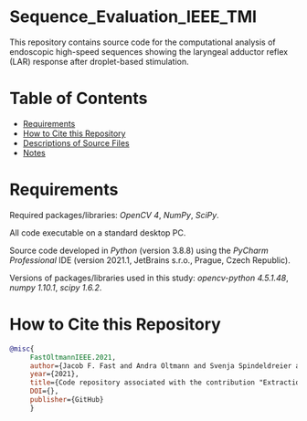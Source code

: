 # Sequence_Evaluation_IEEE_TMI
This repository contains source code for the computational analysis of endoscopic high-speed sequences showing the laryngeal adductor reflex (LAR) response after droplet-based stimulation.

# Table of Contents
* [Requirements](#requirements)
* [How to Cite this Repository](#how-to-cite-this-repository)
* [Descriptions of Source Files](#descriptions-of-source-files)
* [Notes](#notes)

# Requirements

Required packages/libraries: *OpenCV 4*, *NumPy*, *SciPy*.

All code executable on a standard desktop PC.

Source code developed in *Python* (version 3.8.8) using the *PyCharm Professional* IDE (version 2021.1, JetBrains s.r.o., Prague, Czech Republic).

Versions of packages/libraries used in this study: *opencv-python 4.5.1.48*, *numpy 1.10.1*, *scipy 1.6.2*.

# How to Cite this Repository

```BibTeX
@misc{
     FastOltmannIEEE.2021, 
     author={Jacob F. Fast and Andra Oltmann and Svenja Spindeldreier and Martin Ptok}, 
     year={2021},
     title={Code repository associated with the contribution "Extraction of Clinically Relevant Parameters of the Laryngeal Adductor Reflex from Laryngoscopic High-Speed Sequences by Computational Image Processing"}, 
     DOI={},
     publisher={GitHub}
     }
```
